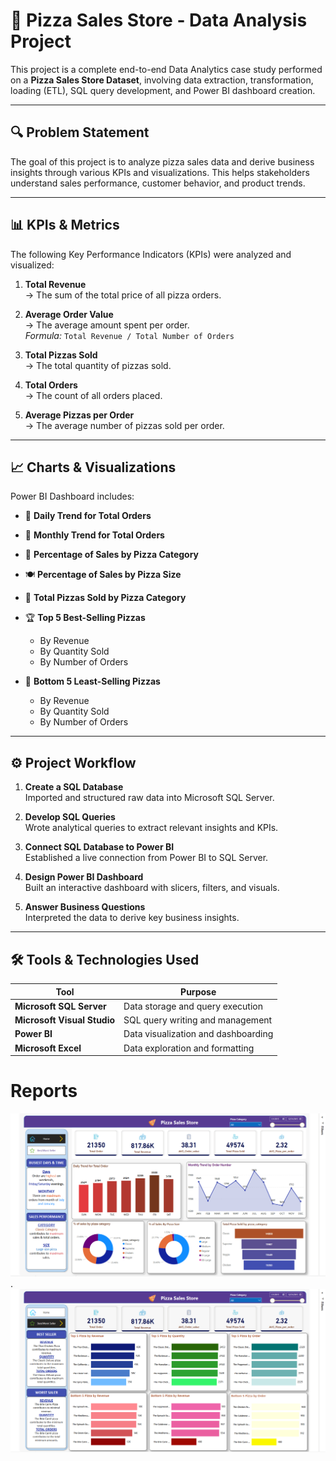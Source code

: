 # 🍕 Pizza Sales Store - Data Analysis Project

This project is a complete end-to-end Data Analytics case study performed on a **Pizza Sales Store Dataset**, involving data extraction, transformation, loading (ETL), SQL query development, and Power BI dashboard creation.

---

## 🔍 Problem Statement

The goal of this project is to analyze pizza sales data and derive business insights through various KPIs and visualizations. This helps stakeholders understand sales performance, customer behavior, and product trends.

---

## 📊 KPIs & Metrics

The following Key Performance Indicators (KPIs) were analyzed and visualized:

1. **Total Revenue**  
   → The sum of the total price of all pizza orders.

2. **Average Order Value**  
   → The average amount spent per order.  
   *Formula:* `Total Revenue / Total Number of Orders`

3. **Total Pizzas Sold**  
   → The total quantity of pizzas sold.

4. **Total Orders**  
   → The count of all orders placed.

5. **Average Pizzas per Order**  
   → The average number of pizzas sold per order.

---

## 📈 Charts & Visualizations

Power BI Dashboard includes:

- 📅 **Daily Trend for Total Orders**
- 📆 **Monthly Trend for Total Orders**
- 🍕 **Percentage of Sales by Pizza Category**
- 🍽️ **Percentage of Sales by Pizza Size**
- 🔢 **Total Pizzas Sold by Pizza Category**
- 🏆 **Top 5 Best-Selling Pizzas**  
  - By Revenue  
  - By Quantity Sold  
  - By Number of Orders

- 🧊 **Bottom 5 Least-Selling Pizzas**  
  - By Revenue  
  - By Quantity Sold  
  - By Number of Orders

---

## ⚙️ Project Workflow

1. **Create a SQL Database**  
   Imported and structured raw data into Microsoft SQL Server.

2. **Develop SQL Queries**  
   Wrote analytical queries to extract relevant insights and KPIs.

3. **Connect SQL Database to Power BI**  
   Established a live connection from Power BI to SQL Server.

4. **Design Power BI Dashboard**  
   Built an interactive dashboard with slicers, filters, and visuals.

5. **Answer Business Questions**  
   Interpreted the data to derive key business insights.

---

## 🛠 Tools & Technologies Used

| Tool                  | Purpose                            |
|-----------------------|------------------------------------|
| **Microsoft SQL Server**     | Data storage and query execution   |
| **Microsoft Visual Studio**  | SQL query writing and management   |
| **Power BI**                 | Data visualization and dashboarding|
| **Microsoft Excel**          | Data exploration and formatting    |

# Reports

![](https://github.com/mistrychintan/Pizza_Sales_Analysis/blob/main/Home.png).
![](https://github.com/mistrychintan/Pizza_Sales_Analysis/blob/main/best.png)
